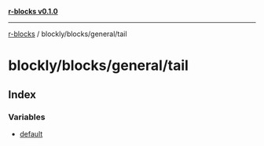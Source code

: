 [**r-blocks v0.1.0**](../../../../README.md)

---

[r-blocks](../../../../modules.md) / blockly/blocks/general/tail

# blockly/blocks/general/tail

## Index

### Variables

- [default](variables/default.md)
